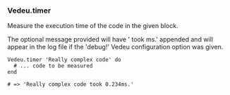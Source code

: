 ### Vedeu.timer

Measure the execution time of the code in the given block.

The optional message provided will have ' took <time>ms.' appended and
will appear in the log file if the 'debug!' Vedeu configuration option
was given.

    Vedeu.timer 'Really complex code' do
      # ... code to be measured
    end

    # => 'Really complex code took 0.234ms.'

